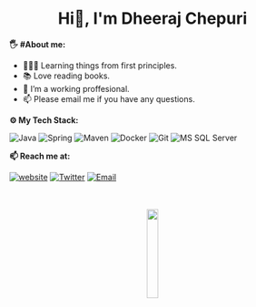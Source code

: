 <h1 align="center">Hi👋, I'm Dheeraj Chepuri</h1>


**🖐️ #About me:**<br>
- 👨🏽‍💻 Learning things from first principles.
- 📚 Love reading books.
- 💼 I’m a working proffesional.
- 📫 Please email me if you have any questions.



**⚙️ My Tech Stack:**<br>

![Java](http://img.shields.io/badge/-Java-007396?style=flat-square&logo=java&logoColor=ffffff)
![Spring](http://img.shields.io/badge/-Spring-6DB33F?style=flat-square&logo=spring&logoColor=ffffff)
![Maven](http://img.shields.io/badge/-Maven-1565c0?style=flat-square&logo=apache-maven)
![Docker](https://img.shields.io/badge/-Docker-black?style=flat-square&logo=docker)
![Git](https://img.shields.io/badge/-Git-%23F05032?style=flat-square&logo=git&logoColor=%23ffffff)
![MS SQL Server](http://img.shields.io/badge/-MS%20SQL%20Server-CC2927?style=flat-square&logo=microsoft-sql-server&logoColor=ffffff)



**📫 Reach me at:**<br>

[![website](https://img.shields.io/badge/https://hashnode.com/@Dheeraj18-3693F3?style=flat-square&logo=icloud&logoColor=white)](https://hashnode.com/@Dheeraj18)
[![Twitter](https://img.shields.io/badge/@DheerajChepuri-1DA1F2?style=flat-square&logo=twitter&logoColor=black)](https://twitter.com/DheerajChepuri) 
 [![Email](https://img.shields.io/badge/dheeraj.chepuri18@gmail.com-D14836?style=flat-square&logo=gmail&logoColor=white)](mailto:dheerak.chepuri18@foxmail.com)





<p align="center">
 
  <br/>
   <br/>
  <img src="https://media.giphy.com/media/jpVnC65DmYeyRL4LHS/giphy.gif" width="20%">
</p>
